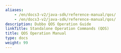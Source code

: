 ```yaml
---
aliases:
    - /en/docs3-v2/java-sdk/reference-manual/qos/
    - /en/docs3-v2/java-sdk/reference-manual/qos/
description: Dubbo QOS Operation Guide
linkTitle: Standalone Operation Commands (QOS)
title: QOS Operation Manual
type: docs
weight: 99
---
```


